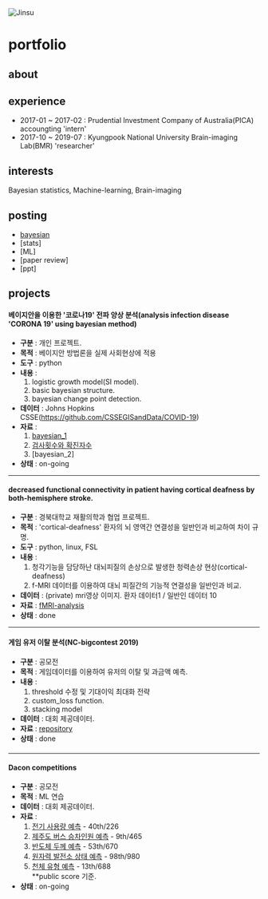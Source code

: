 <img alt="Jinsu" src="https://img.shields.io/badge/Created%20by-Jinsu-gray.svg?style=flat&colorA=navy&colorB=gray" />

# portfolio

## about 


## experience
* 2017-01 ~ 2017-02 : Prudential Investment Company of Australia(PICA) accoungting 'intern'
* 2017-10 ~ 2019-07 : Kyungpook National University Brain-imaging Lab(BMR) 'researcher'

## interests
Bayesian statistics, Machine-learning, Brain-imaging

## posting
* [bayesian](https://github.com/dhdcjswo/postings/tree/master/bayesian)
* [stats]
* [ML]
* [paper review]
* [ppt]



## projects

#### 베이지안을 이용한 '코로나19' 전파 양상 분석(analysis infection disease 'CORONA 19' using bayesian method) 
* **구분** : 개인 프로젝트.  
* **목적** : 베이지안 방법론을 실제 사회현상에 적용  
* **도구** : python
* **내용** : 
  1. logistic growth model(SI model).  
  2. basic bayesian structure.  
  3. bayesian change point detection.  
* **데이터** : Johns Hopkins CSSE(https://github.com/CSSEGISandData/COVID-19) 
* **자료** : 
  1. [bayesian_1](https://github.com/dhdcjswo/corona19_analysis/blob/master/notebook/bayesian_1.ipynb)
  2. [검사횟수와 확진자수](https://github.com/dhdcjswo/corona19_analysis/blob/master/notebook/%EA%B2%80%EC%82%AC%ED%9A%9F%EC%88%98%EC%99%80%20%ED%99%95%EC%A7%84%EC%9E%90.ipynb)
  3. [bayesian_2]
* **상태** : on-going

---
#### decreased functional connectivity in patient having cortical deafness by both-hemisphere stroke.
* **구분** : 경북대학교 재활의학과 협업 프로젝트.
* **목적** : 'cortical-deafness' 환자의 뇌 영역간 연결성을 일반인과 비교하여 차이 규명.
* **도구** : python, linux, FSL
* **내용** : 
  1. 청각기능을 담당하난 대뇌피질의 손상으로 발생한 청력손상 현상(cortical-deafness)  
  2. f-MRI 데이터를 이용하여 대뇌 피질간의 기능적 연결성을 일반인과 비교.  
* **데이터** : (private) mri영상 이미지. 환자 데이터1 / 일반인 데이터 10
* **자료** : [fMRI-analysis](https://github.com/dhdcjswo/cortical-deafness)
* **상태** : done
---
#### 게임 유저 이탈 분석(NC-bigcontest 2019)
* **구분** : 공모전
* **목적** : 게임데이터를 이용하여 유저의 이탈 및 과금액 예측.
* **내용** : 
  1. threshold 수정 및 기대이익 최대화 전략
  2. custom_loss function.
  3. stacking model
* **데이터** : 대회 제공데이터.
* **자료** : [repository](https://github.com/dhdcjswo/2019Bigcontest)
* **상태** : done
####  
---
#### Dacon competitions
* **구분** : 공모전
* **목적** : ML 연습
* **데이터** : 대회 제공데이터.
* **자료** : 
  1. [전기 사용량 예측](https://github.com/dhdcjswo/dacon/tree/master/electricity_demand) - 40th/226
  2. [제주도 버스 승차인원 예측](https://github.com/dhdcjswo/dacon/tree/master/bus_demand) - 9th/465
  3. [반도체 두께 예측]() - 53th/670
  4. [원자력 발전소 상태 예측](https://github.com/dhdcjswo/dacon/tree/master/nuclear_plant) - 98th/980
  5. [천체 유형 예측]() - 13th/688<br>
  **public score 기준.
* **상태** : on-going
####  

